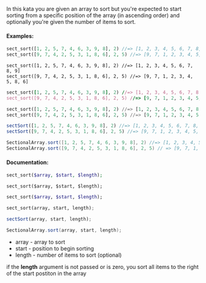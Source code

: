 In this kata you are given an array to sort but you're expected to start sorting from a specific position of the array (in ascending order) and optionally you're given the number of items to sort.

#### Examples:

```php
sect_sort([1, 2, 5, 7, 4, 6, 3, 9, 8], 2) //=> [1, 2, 3, 4, 5, 6, 7, 8, 9]
sect_sort([9, 7, 4, 2, 5, 3, 1, 8, 6], 2, 5) //=> [9, 7, 1, 2, 3, 4, 5, 8, 6]
```
```crystal
sect_sort([1, 2, 5, 7, 4, 6, 3, 9, 8], 2) //=> [1, 2, 3, 4, 5, 6, 7, 8, 9]
sect_sort([9, 7, 4, 2, 5, 3, 1, 8, 6], 2, 5) //=> [9, 7, 1, 2, 3, 4, 5, 8, 6]
```
```ruby
sect_sort([1, 2, 5, 7, 4, 6, 3, 9, 8], 2) //=> [1, 2, 3, 4, 5, 6, 7, 8, 9]
sect_sort([9, 7, 4, 2, 5, 3, 1, 8, 6], 2, 5) //=> [9, 7, 1, 2, 3, 4, 5, 8, 6]
```
```python
sect_sort([1, 2, 5, 7, 4, 6, 3, 9, 8], 2) //=> [1, 2, 3, 4, 5, 6, 7, 8, 9]
sect_sort([9, 7, 4, 2, 5, 3, 1, 8, 6], 2, 5) //=> [9, 7, 1, 2, 3, 4, 5, 8, 6]
```
```javascript
sectSort([1, 2, 5, 7, 4, 6, 3, 9, 8], 2) //=> [1, 2, 3, 4, 5, 6, 7, 8, 9]
sectSort([9, 7, 4, 2, 5, 3, 1, 8, 6], 2, 5) //=> [9, 7, 1, 2, 3, 4, 5, 8, 6]
```
```java
SectionalArray.sort([1, 2, 5, 7, 4, 6, 3, 9, 8], 2) //=> [1, 2, 3, 4, 5, 6, 7, 8, 9]
SectionalArray.sort([9, 7, 4, 2, 5, 3, 1, 8, 6], 2, 5) // => [9, 7, 1, 2, 3, 4, 5, 8, 6]
```

#### Documentation:

```php
sect_sort($array, $start, $length);
```
```crystal
sect_sort($array, $start, $length);
```
```ruby
sect_sort($array, $start, $length);
```
```python
sect_sort(array, start, length);
```
```javascript
sectSort(array, start, length);
```
```java
SectionalArray.sort(array, start, length);
```

- array - array to sort
- start - position to begin sorting
- length - number of items to sort (optional)

if the **length** argument is not passed or is zero, you sort all items to the right of the start postiton in the array